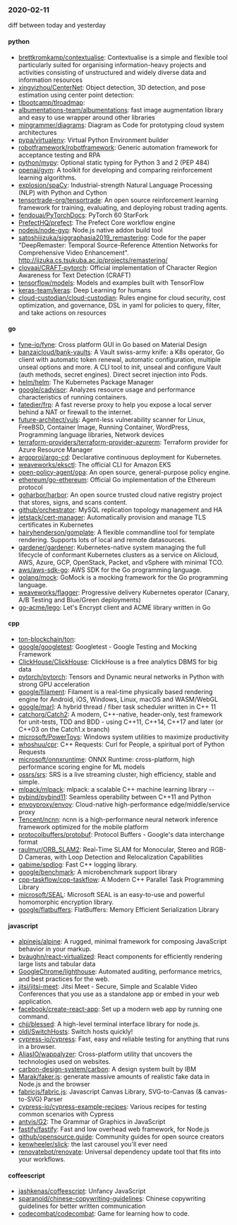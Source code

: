 ### 2020-02-11
diff between today and yesterday

#### python
* [brettkromkamp/contextualise](https://github.com/brettkromkamp/contextualise): Contextualise is a simple and flexible tool particularly suited for organising information-heavy projects and activities consisting of unstructured and widely diverse data and information resources
* [xingyizhou/CenterNet](https://github.com/xingyizhou/CenterNet): Object detection, 3D detection, and pose estimation using center point detection:
* [tlbootcamp/tlroadmap](https://github.com/tlbootcamp/tlroadmap):      
* [albumentations-team/albumentations](https://github.com/albumentations-team/albumentations): fast image augmentation library and easy to use wrapper around other libraries
* [mingrammer/diagrams](https://github.com/mingrammer/diagrams):  Diagram as Code for prototyping cloud system architectures
* [pypa/virtualenv](https://github.com/pypa/virtualenv): Virtual Python Environment builder
* [robotframework/robotframework](https://github.com/robotframework/robotframework): Generic automation framework for acceptance testing and RPA
* [python/mypy](https://github.com/python/mypy): Optional static typing for Python 3 and 2 (PEP 484)
* [openai/gym](https://github.com/openai/gym): A toolkit for developing and comparing reinforcement learning algorithms.
* [explosion/spaCy](https://github.com/explosion/spaCy):  Industrial-strength Natural Language Processing (NLP) with Python and Cython
* [tensortrade-org/tensortrade](https://github.com/tensortrade-org/tensortrade): An open source reinforcement learning framework for training, evaluating, and deploying robust trading agents.
* [fendouai/PyTorchDocs](https://github.com/fendouai/PyTorchDocs): PyTorch  60  StarFork
* [PrefectHQ/prefect](https://github.com/PrefectHQ/prefect): The Prefect Core workflow engine
* [nodejs/node-gyp](https://github.com/nodejs/node-gyp): Node.js native addon build tool
* [satoshiiizuka/siggraphasia2019_remastering](https://github.com/satoshiiizuka/siggraphasia2019_remastering): Code for the paper "DeepRemaster: Temporal Source-Reference Attention Networks for Comprehensive Video Enhancement". http://iizuka.cs.tsukuba.ac.jp/projects/remastering/
* [clovaai/CRAFT-pytorch](https://github.com/clovaai/CRAFT-pytorch): Official implementation of Character Region Awareness for Text Detection (CRAFT)
* [tensorflow/models](https://github.com/tensorflow/models): Models and examples built with TensorFlow
* [keras-team/keras](https://github.com/keras-team/keras): Deep Learning for humans
* [cloud-custodian/cloud-custodian](https://github.com/cloud-custodian/cloud-custodian): Rules engine for cloud security, cost optimization, and governance, DSL in yaml for policies to query, filter, and take actions on resources

#### go
* [fyne-io/fyne](https://github.com/fyne-io/fyne): Cross platform GUI in Go based on Material Design
* [banzaicloud/bank-vaults](https://github.com/banzaicloud/bank-vaults): A Vault swiss-army knife: a K8s operator, Go client with automatic token renewal, automatic configuration, multiple unseal options and more. A CLI tool to init, unseal and configure Vault (auth methods, secret engines). Direct secret injection into Pods.
* [helm/helm](https://github.com/helm/helm): The Kubernetes Package Manager
* [google/cadvisor](https://github.com/google/cadvisor): Analyzes resource usage and performance characteristics of running containers.
* [fatedier/frp](https://github.com/fatedier/frp): A fast reverse proxy to help you expose a local server behind a NAT or firewall to the internet.
* [future-architect/vuls](https://github.com/future-architect/vuls): Agent-less vulnerability scanner for Linux, FreeBSD, Container Image, Running Container, WordPress, Programming language libraries, Network devices
* [terraform-providers/terraform-provider-azurerm](https://github.com/terraform-providers/terraform-provider-azurerm): Terraform provider for Azure Resource Manager
* [argoproj/argo-cd](https://github.com/argoproj/argo-cd): Declarative continuous deployment for Kubernetes.
* [weaveworks/eksctl](https://github.com/weaveworks/eksctl): The official CLI for Amazon EKS
* [open-policy-agent/opa](https://github.com/open-policy-agent/opa): An open source, general-purpose policy engine.
* [ethereum/go-ethereum](https://github.com/ethereum/go-ethereum): Official Go implementation of the Ethereum protocol
* [goharbor/harbor](https://github.com/goharbor/harbor): An open source trusted cloud native registry project that stores, signs, and scans content.
* [github/orchestrator](https://github.com/github/orchestrator): MySQL replication topology management and HA
* [jetstack/cert-manager](https://github.com/jetstack/cert-manager): Automatically provision and manage TLS certificates in Kubernetes
* [hairyhenderson/gomplate](https://github.com/hairyhenderson/gomplate): A flexible commandline tool for template rendering. Supports lots of local and remote datasources.
* [gardener/gardener](https://github.com/gardener/gardener): Kubernetes-native system managing the full lifecycle of conformant Kubernetes clusters as a service on Alicloud, AWS, Azure, GCP, OpenStack, Packet, and vSphere with minimal TCO.
* [aws/aws-sdk-go](https://github.com/aws/aws-sdk-go): AWS SDK for the Go programming language.
* [golang/mock](https://github.com/golang/mock): GoMock is a mocking framework for the Go programming language.
* [weaveworks/flagger](https://github.com/weaveworks/flagger): Progressive delivery Kubernetes operator (Canary, A/B Testing and Blue/Green deployments)
* [go-acme/lego](https://github.com/go-acme/lego): Let's Encrypt client and ACME library written in Go

#### cpp
* [ton-blockchain/ton](https://github.com/ton-blockchain/ton): 
* [google/googletest](https://github.com/google/googletest): Googletest - Google Testing and Mocking Framework
* [ClickHouse/ClickHouse](https://github.com/ClickHouse/ClickHouse): ClickHouse is a free analytics DBMS for big data
* [pytorch/pytorch](https://github.com/pytorch/pytorch): Tensors and Dynamic neural networks in Python with strong GPU acceleration
* [google/filament](https://github.com/google/filament): Filament is a real-time physically based rendering engine for Android, iOS, Windows, Linux, macOS and WASM/WebGL
* [google/marl](https://github.com/google/marl): A hybrid thread / fiber task scheduler written in C++ 11
* [catchorg/Catch2](https://github.com/catchorg/Catch2): A modern, C++-native, header-only, test framework for unit-tests, TDD and BDD - using C++11, C++14, C++17 and later (or C++03 on the Catch1.x branch)
* [microsoft/PowerToys](https://github.com/microsoft/PowerToys): Windows system utilities to maximize productivity
* [whoshuu/cpr](https://github.com/whoshuu/cpr): C++ Requests: Curl for People, a spiritual port of Python Requests
* [microsoft/onnxruntime](https://github.com/microsoft/onnxruntime): ONNX Runtime: cross-platform, high performance scoring engine for ML models
* [ossrs/srs](https://github.com/ossrs/srs): SRS is a live streaming cluster, high efficiency, stable and simple.
* [mlpack/mlpack](https://github.com/mlpack/mlpack): mlpack: a scalable C++ machine learning library --
* [pybind/pybind11](https://github.com/pybind/pybind11): Seamless operability between C++11 and Python
* [envoyproxy/envoy](https://github.com/envoyproxy/envoy): Cloud-native high-performance edge/middle/service proxy
* [Tencent/ncnn](https://github.com/Tencent/ncnn): ncnn is a high-performance neural network inference framework optimized for the mobile platform
* [protocolbuffers/protobuf](https://github.com/protocolbuffers/protobuf): Protocol Buffers - Google's data interchange format
* [raulmur/ORB_SLAM2](https://github.com/raulmur/ORB_SLAM2): Real-Time SLAM for Monocular, Stereo and RGB-D Cameras, with Loop Detection and Relocalization Capabilities
* [gabime/spdlog](https://github.com/gabime/spdlog): Fast C++ logging library.
* [google/benchmark](https://github.com/google/benchmark): A microbenchmark support library
* [cpp-taskflow/cpp-taskflow](https://github.com/cpp-taskflow/cpp-taskflow): A Modern C++ Parallel Task Programming Library
* [microsoft/SEAL](https://github.com/microsoft/SEAL): Microsoft SEAL is an easy-to-use and powerful homomorphic encryption library.
* [google/flatbuffers](https://github.com/google/flatbuffers): FlatBuffers: Memory Efficient Serialization Library

#### javascript
* [alpinejs/alpine](https://github.com/alpinejs/alpine): A rugged, minimal framework for composing JavaScript behavior in your markup.
* [bvaughn/react-virtualized](https://github.com/bvaughn/react-virtualized): React components for efficiently rendering large lists and tabular data
* [GoogleChrome/lighthouse](https://github.com/GoogleChrome/lighthouse): Automated auditing, performance metrics, and best practices for the web.
* [jitsi/jitsi-meet](https://github.com/jitsi/jitsi-meet): Jitsi Meet - Secure, Simple and Scalable Video Conferences that you use as a standalone app or embed in your web application.
* [facebook/create-react-app](https://github.com/facebook/create-react-app): Set up a modern web app by running one command.
* [chjj/blessed](https://github.com/chjj/blessed): A high-level terminal interface library for node.js.
* [oldj/SwitchHosts](https://github.com/oldj/SwitchHosts): Switch hosts quickly!
* [cypress-io/cypress](https://github.com/cypress-io/cypress): Fast, easy and reliable testing for anything that runs in a browser.
* [AliasIO/wappalyzer](https://github.com/AliasIO/wappalyzer): Cross-platform utility that uncovers the technologies used on websites.
* [carbon-design-system/carbon](https://github.com/carbon-design-system/carbon): A design system built by IBM
* [Marak/faker.js](https://github.com/Marak/faker.js): generate massive amounts of realistic fake data in Node.js and the browser
* [fabricjs/fabric.js](https://github.com/fabricjs/fabric.js): Javascript Canvas Library, SVG-to-Canvas (& canvas-to-SVG) Parser
* [cypress-io/cypress-example-recipes](https://github.com/cypress-io/cypress-example-recipes): Various recipes for testing common scenarios with Cypress
* [antvis/G2](https://github.com/antvis/G2):  The Grammar of Graphics in JavaScript
* [fastify/fastify](https://github.com/fastify/fastify): Fast and low overhead web framework, for Node.js
* [github/opensource.guide](https://github.com/github/opensource.guide):  Community guides for open source creators
* [kenwheeler/slick](https://github.com/kenwheeler/slick): the last carousel you'll ever need
* [renovatebot/renovate](https://github.com/renovatebot/renovate): Universal dependency update tool that fits into your workflows.

#### coffeescript
* [jashkenas/coffeescript](https://github.com/jashkenas/coffeescript): Unfancy JavaScript
* [sparanoid/chinese-copywriting-guidelines](https://github.com/sparanoid/chinese-copywriting-guidelines): Chinese copywriting guidelines for better written communication
* [codecombat/codecombat](https://github.com/codecombat/codecombat): Game for learning how to code.
